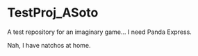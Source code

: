 # TestProj_ASoto
A test repository for an imaginary game... I need Panda Express.

Nah, I have natchos at home.

